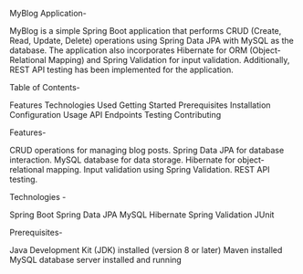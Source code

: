 MyBlog Application-

MyBlog is a simple Spring Boot application that performs CRUD (Create, Read, Update, Delete) operations using Spring Data JPA with
MySQL as the database. The application also incorporates Hibernate for ORM (Object-Relational Mapping) and Spring Validation for 
input validation. Additionally, REST API testing has been implemented for the application.


Table of Contents-

Features
Technologies Used
Getting Started
Prerequisites
Installation
Configuration
Usage
API Endpoints
Testing
Contributing


Features-

CRUD operations for managing blog posts.
Spring Data JPA for database interaction.
MySQL database for data storage.
Hibernate for object-relational mapping.
Input validation using Spring Validation.
REST API testing.


Technologies -

Spring Boot
Spring Data JPA
MySQL
Hibernate
Spring Validation
JUnit

Prerequisites-

Java Development Kit (JDK) installed (version 8 or later)
Maven installed
MySQL database server installed and running
